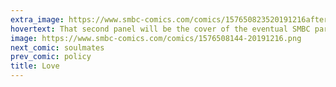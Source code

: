 ```yaml
---
extra_image: https://www.smbc-comics.com/comics/157650823520191216after.png
hovertext: That second panel will be the cover of the eventual SMBC parenting book.
image: https://www.smbc-comics.com/comics/1576508144-20191216.png
next_comic: soulmates
prev_comic: policy
title: Love
---
```


